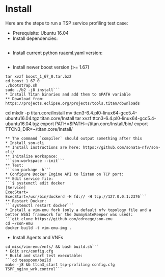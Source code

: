 # Install

Here are the steps to run a TSP service profiling test case:

* Prerequisite: Ubuntu 16.04
* Install dependencies:
```sudo apt install libcpprest-dev libxml2-dev expect sshpass
```
* Install current python ruaeml.yaml version:
```sudo pip install ruamel.yaml
```
* Install newer boost version (>= 1.67)
```wget https://dl.bintray.com/boostorg/release/1.67.0/source/boost_1_67_0.tar.bz2
tar xvzf boost_1_67_0.tar.bz2
cd boost_1_67_0
./bootstrap.sh
sudo ./b2 -j8 install```
* Install Titan binaries and add them to $PATH variable
** Download from: https://projects.eclipse.org/projects/tools.titan/downloads
```
cd
mkdir -p titan.core/Install
mv ttcn3-6.4.pl0-linux64-gcc5.4-ubuntu16.04.tgz titan.core/Install
tar xvzf ttcn3-6.4.pl0-linux64-gcc5.4-ubuntu16.04.tgz
export PATH=$PATH:~/titan.core/Install/bin/
export TTCN3_DIR=~/titan.core/Install/
```
** The command `compiler` should output something after this
* Install son-cli
** Install instructions are here: https://github.com/sonata-nfv/son-cli/
** Initalize Workspace:
```son-workspace --init```
** Test:
```son-package -h```
* Configure Docker Engine API to listen on TCP port:
** Edit service file:
```$ systemctl edit docker
[Service]
ExecStart=
ExecStart=/usr/bin/dockerd -H fd:// -H tcp://127.0.0.1:2376```
** Restart Docker:
```systemctl restart docker```
* Install a vim-emu fork (only a default nfv topology file and a better WSGI framework for the DummyGateKeeper was used):
```git clone https://github.com/cdroege/son-emu
cd ~/son-emu
docker build -t vim-emu-img .
```
* Install Agents and VNFs
```cd misc/vim-emu/agents/ && bash build.sh
cd misc/vim-emu/vnfs/ && bash build.sh```
* Edit src/config.cfg
* Build and start test executable:
```cd teaspoon/build
make -j8 && ttcn3_start tsp-profiling config.cfg TSPF_nginx_wrk.control```
